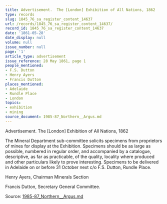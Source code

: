 ```yaml
---
title: Advertisement.  The [London] Exhibition of All Nations, 1862
type: records
slug: 1845_76_sa_register_content_14637
url: /records/1845_76_sa_register_content_14637/
record_id: 1845_76_sa_register_content_14637
date: '1861-05-28'
date_display: null
volume: null
issue_number: null
page: '1'
article_type: advertisement
issue_reference: 28 May 1861, page 1
people_mentioned:
- F.S. Dutton
- Henry Ayers
- Francis Dutton
places_mentioned:
- Adelaide
- Rundle Place
- London
topics:
- exhibition
- mining
source_document: 1985-87_Northern__Argus.md
---
```


Advertisement.  The [London] Exhibition of All Nations, 1862

The Mineral Department sub-committee solicits specimens from proprietors of mines for display at the Exhibition.  Specimens should be as large as possible, numbered in regular order, and accompanied by a catalogue, descriptive, as far as practicable, of the quality, locality where produced and other particulars likely to prove interesting.  Specimens to be delivered in Adelaide on or before 31 October next c/o F.S. Dutton, Rundle Place.

Henry Ayers, Chairman Minerals Section

Francis Dutton, Secretary General Committee.

Source: [1985-87_Northern__Argus.md](/downloads/markdown/1985-87_Northern__Argus.md)

